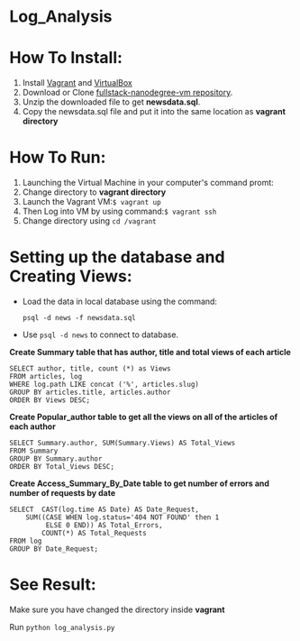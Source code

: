 # Log_Analysis

# __How To Install:__

1. Install [Vagrant](https://www.vagrantup.com/) and [VirtualBox](https://www.virtualbox.org/)
2. Download or Clone [fullstack-nanodegree-vm repository](https://github.com/udacity/fullstack-nanodegree-vm).
4. Unzip the downloaded file to get __newsdata.sql__.
5. Copy the newsdata.sql file and put it into the same location as __vagrant directory__

# __How To Run:__

1. Launching the Virtual Machine in your computer's command promt:
2. Change directory to __vagrant directory__
3. Launch the Vagrant VM:```$ vagrant up``` 
4. Then Log into VM by using command:```$ vagrant ssh``` 
5. Change directory using ```cd /vagrant```

# Setting up the database and Creating Views:

* Load the data in local database using the command:

  ```psql -d news -f newsdata.sql```
  
* Use ```psql -d news``` to connect to database.

__Create Summary table that has author, title and total views of each article__

```CREATE VIEW Summary AS
SELECT author, title, count (*) as Views
FROM articles, log
WHERE log.path LIKE concat ('%', articles.slug)
GROUP BY articles.title, articles.author
ORDER BY Views DESC;
```


__Create Popular_author table to get all the views on all of the articles of each author__

```CREATE VIEW Popular_Author AS
SELECT Summary.author, SUM(Summary.Views) AS Total_Views
FROM Summary
GROUP BY Summary.author
ORDER BY Total_Views DESC;
```

__Create Access_Summary_By_Date table to get number of errors and number of requests by date__

```CREATE VIEW Access_Summary_By_Date AS 
SELECT  CAST(log.time AS Date) AS Date_Request,
    SUM((CASE WHEN log.status='404 NOT FOUND' then 1
         ELSE 0 END)) AS Total_Errors,
        COUNT(*) AS Total_Requests
FROM log
GROUP BY Date_Request;
```
# See Result:
Make sure you have changed the directory inside **vagrant**

Run ```python log_analysis.py```


